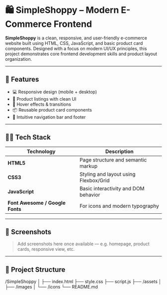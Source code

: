 # 🛍️ SimpleShoppy – Modern E-Commerce Frontend

**SimpleShoppy** is a clean, responsive, and user-friendly e-commerce website built using HTML, CSS, JavaScript, and basic product card components. Designed with a focus on modern UI/UX principles, this project demonstrates core frontend development skills and product layout organization.

---

## 🌟 Features

- 💻 Responsive design (mobile + desktop)
- 🛒 Product listings with clean UI
- 🎨 Hover effects & transitions
- 📦 Reusable product card components
- 🧭 Intuitive navigation bar and footer

---

## 🧑‍💻 Tech Stack

| Technology | Description |
|------------|-------------|
| **HTML5**  | Page structure and semantic markup |
| **CSS3**   | Styling and layout using Flexbox/Grid |
| **JavaScript** | Basic interactivity and DOM behavior |
| **Font Awesome / Google Fonts** | For icons and modern typography |

---

## 📸 Screenshots

> Add screenshots here once available — e.g. homepage, product cards, responsive view, etc.

---

## 📂 Project Structure

/SimpleShoppy │ ├── index.html ├── style.css ├── script.js ├── /assets │ ├── /images │ └── /icons └── README.md
